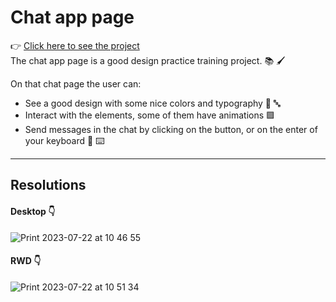 # Chat app page
👉 [Click here to see the project](https://lucasbalbinoss.github.io/Chat-app-page/src/) <br>
 The chat app page is a good design practice training project. 📚 🖌️

On that chat page the user can:
- See a good design with some nice colors and typography 🎨 🔤
- Interact with the elements, some of them have animations 🟪
- Send messages in the chat by clicking on the button, or on the enter of your keyboard 📨 ⌨️

---

## Resolutions

#### Desktop 👇
![Print 2023-07-22 at 10 46 55](https://github.com/LucasBalbinoSS/Dictionary-page/assets/82191848/ed029b21-c43b-4aef-9617-593f6fa78ac9)

#### RWD 👇
![Print 2023-07-22 at 10 51 34](https://github.com/LucasBalbinoSS/Chat-app-page/assets/82191848/cbb12e40-3ed6-457c-89cb-e68bd219df50)
